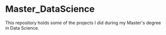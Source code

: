 # Master_DataScience

This repository holds some of the projects I did during my Master's degree in Data Science.
